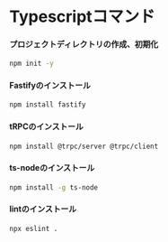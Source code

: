 # Typescriptコマンド

#### プロジェクトディレクトリの作成、初期化
```bash
npm init -y
```

#### Fastifyのインストール
```bash
npm install fastify
``` 

#### tRPCのインストール
```bash
npm install @trpc/server @trpc/client
```

#### ts-nodeのインストール
```bash
npm install -g ts-node
```

#### lintのインストール
```bash
npx eslint .
```
